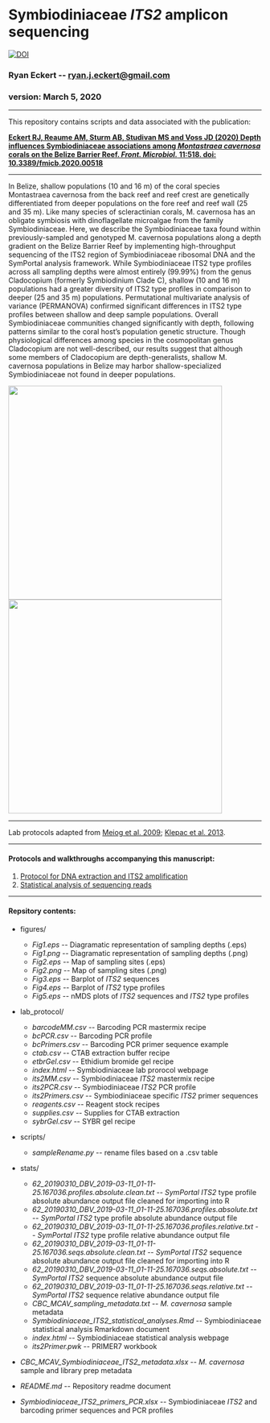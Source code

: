 Symbiodiniaceae *ITS2* amplicon sequencing
==========================================
[![DOI](https://zenodo.org/badge/DOI/10.5281/zenodo.3675991.svg)](https://doi.org/10.5281/zenodo.3675991)

### Ryan Eckert -- <ryan.j.eckert@gmail.com>

### version: March 5, 2020

------------------------------------------------------------------------
This repository contains scripts and data associated with the
publication: 

**[Eckert RJ, Reaume AM, Sturm AB, Studivan MS and Voss JD (2020) Depth influences Symbiodiniaceae associations among *Montastraea cavernosa* corals on the Belize Barrier Reef. *Front. Microbiol.* 11:518. doi: 10.3389/fmicb.2020.00518](https://doi.org/10.3389/fmicb.2020.00518)**

------------------------------------------------------------------------
In Belize, shallow populations (10 and 16 m) of the coral species Montastraea cavernosa from the back reef and reef crest are genetically differentiated from deeper populations on the fore reef and reef wall (25 and 35 m). Like many species of scleractinian corals, M. cavernosa has an obligate symbiosis with dinoflagellate microalgae from the family Symbiodiniaceae. Here, we describe the Symbiodiniaceae taxa found within previously-sampled and genotyped M. cavernosa populations along a depth gradient on the Belize Barrier Reef by implementing high-throughput sequencing of the ITS2 region of Symbiodiniaceae ribosomal DNA and the SymPortal analysis framework. While Symbiodiniaceae ITS2 type profiles across all sampling depths were almost entirely (99.99%) from the genus Cladocopium (formerly Symbiodinium Clade C), shallow (10 and 16 m) populations had a greater diversity of ITS2 type profiles in comparison to deeper (25 and 35 m) populations. Permutational multivariate analysis of variance (PERMANOVA) confirmed significant differences in ITS2 type profiles between shallow and deep sample populations. Overall Symbiodiniaceae communities changed significantly with depth, following patterns similar to the coral host’s population genetic structure. Though physiological differences among species in the cosmopolitan genus Cladocopium are not well-described, our results suggest that although some members of Cladocopium are depth-generalists, shallow M. cavernosa populations in Belize may harbor shallow-specialized Symbiodiniaceae not found in deeper populations.

<img src="../figures/Fig1.png" width="425"/> <img src="../figures/Fig2.png" width="425"/> 

------------------------------------------------------------------------

Lab protocols adapted from [Meiog et
al. 2009](https://doi.org/10.1111/j.1755-0998.2008.02222.x); [Klepac et
al. 2013](https://doi.org/10.3354/meps11369).

------------------------------------------------------------------------

#### Protocols and walkthroughs accompanying this manuscript:

1.  [Protocol for DNA extraction and ITS2
    amplification](https://ryaneckert.github.io/Belize_Mcav_Symbiodiniaceae_ITS2/lab_protocol/)
2.  [Statistical analysis of sequencing
    reads](https://ryaneckert.github.io/Belize_Mcav_Symbiodiniaceae_ITS2/stats/)

------------------------------------------------------------------------

#### Repsitory contents:

- figures/
    - *Fig1.eps* -- Diagramatic representation of sampling depths (.eps)
    - *Fig1.png* -- Diagramatic representation of sampling depths (.png)
    - *Fig2.eps* -- Map of sampling sites (.eps)
    - *Fig2.png* -- Map of sampling sites (.png) 
    - *Fig3.eps* -- Barplot of *ITS2* sequences
    - *Fig4.eps* -- Barplot of *ITS2* type profiles
    - *Fig5.eps* -- nMDS plots of *ITS2* sequences and *ITS2* type profiles
    
- lab_protocol/
    - *barcodeMM.csv* -- Barcoding PCR mastermix recipe
    - *bcPCR.csv* -- Barcoding PCR profile
    - *bcPrimers.csv* -- Barcoding PCR primer sequence example
    - *ctab.csv* -- CTAB extraction buffer recipe
    - *etbrGel.csv* -- Ethidium bromide gel recipe
    - *index.html* -- Symbiodiniaceae lab prorocol webpage
    - *its2MM.csv* -- Symbiodiniaceae *ITS2* mastermix recipe
    - *its2PCR.csv* -- Symbiodiniaceae *ITS2* PCR profile
    - *its2Primers.csv* -- Symbiodiniaceae specific *ITS2* primer sequences
    - *reagents.csv* -- Reagent stock recipes
    - *supplies.csv* -- Supplies for CTAB extraction
    - *sybrGel.csv* -- SYBR gel recipe

- scripts/
    - *sampleRename.py* -- rename files based on a .csv table
    
- stats/
    - *62_20190310_DBV_2019-03-11_01-11-25.167036.profiles.absolute.clean.txt* -- *SymPortal* *ITS2* type profile absolute abundance output file cleaned for importing into R
    - *62_20190310_DBV_2019-03-11_01-11-25.167036.profiles.absolute.txt* -- *SymPortal* *ITS2* type profile absolute abundance output file
    - *62_20190310_DBV_2019-03-11_01-11-25.167036.profiles.relative.txt* -- *SymPortal* *ITS2* type profile relative abundance output file
    - *62_20190310_DBV_2019-03-11_01-11-25.167036.seqs.absolute.clean.txt* -- *SymPortal* *ITS2* sequence absolute abundance output file cleaned for importing into R
    - *62_20190310_DBV_2019-03-11_01-11-25.167036.seqs.absolute.txt* -- *SymPortal* *ITS2* sequence absolute abundance output file
    - *62_20190310_DBV_2019-03-11_01-11-25.167036.seqs.relative.txt* -- *SymPortal* *ITS2* sequence relative abundance output file
    - *CBC_MCAV_sampling_metadata.txt* -- *M. cavernosa* sample metadata
    - *Symbiodiniaceae_ITS2_statistical_analyses.Rmd* -- Symbiodiniaceae statistical analysis Rmarkdown document
    - *index.html* -- Symbiodiniaceae statistical analysis webpage
    - *its2Primer.pwk* -- PRIMER7 workbook
    
- *CBC_MCAV_Symbiodiniaceae_ITS2_metadata.xlsx* -- *M. cavernosa* sample and library prep metadata
- *README.md* -- Repository readme document
- *Symbiodiniaceae_ITS2_primers_PCR.xlsx* -- Symbiodiniaceae *ITS2* and barcoding primer sequences and PCR profiles
